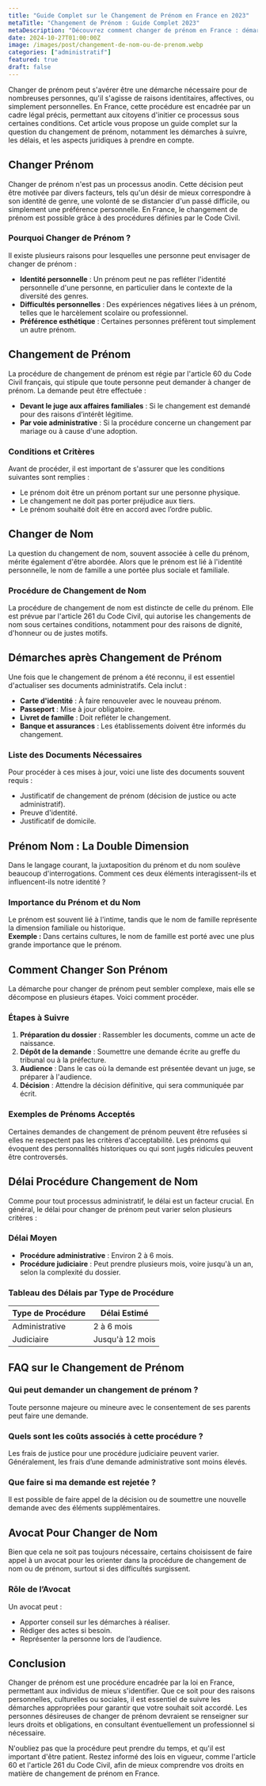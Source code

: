 ```yaml
---
title: "Guide Complet sur le Changement de Prénom en France en 2023"
metaTitle: "Changement de Prénom : Guide Complet 2023"
metaDescription: "Découvrez comment changer de prénom en France : démarches, lois et conseils pratiques."
date: 2024-10-27T01:00:00Z
image: /images/post/changement-de-nom-ou-de-prenom.webp
categories: ["administratif"]
featured: true
draft: false
---
```


Changer de prénom peut s'avérer être une démarche nécessaire pour de nombreuses personnes, qu'il s'agisse de raisons identitaires, affectives, ou simplement personnelles. En France, cette procédure est encadrée par un cadre légal précis, permettant aux citoyens d'initier ce processus sous certaines conditions. Cet article vous propose un guide complet sur la question du changement de prénom, notamment les démarches à suivre, les délais, et les aspects juridiques à prendre en compte.

## Changer Prénom

Changer de prénom n'est pas un processus anodin. Cette décision peut être motivée par divers facteurs, tels qu'un désir de mieux correspondre à son identité de genre, une volonté de se distancier d'un passé difficile, ou simplement une préférence personnelle. En France, le changement de prénom est possible grâce à des procédures définies par le Code Civil.

### Pourquoi Changer de Prénom ?

Il existe plusieurs raisons pour lesquelles une personne peut envisager de changer de prénom :
- **Identité personnelle** : Un prénom peut ne pas refléter l'identité personnelle d'une personne, en particulier dans le contexte de la diversité des genres.
- **Difficultés personnelles** : Des expériences négatives liées à un prénom, telles que le harcèlement scolaire ou professionnel.
- **Préférence esthétique** : Certaines personnes préfèrent tout simplement un autre prénom.

## Changement de Prénom

La procédure de changement de prénom est régie par l'article 60 du Code Civil français, qui stipule que toute personne peut demander à changer de prénom. La demande peut être effectuée :

- **Devant le juge aux affaires familiales** : Si le changement est demandé pour des raisons d’intérêt légitime.
- **Par voie administrative** : Si la procédure concerne un changement par mariage ou à cause d'une adoption.

### Conditions et Critères

Avant de procéder, il est important de s'assurer que les conditions suivantes sont remplies :
- Le prénom doit être un prénom portant sur une personne physique.
- Le changement ne doit pas porter préjudice aux tiers.
- Le prénom souhaité doit être en accord avec l’ordre public.

## Changer de Nom

La question du changement de nom, souvent associée à celle du prénom, mérite également d'être abordée. Alors que le prénom est lié à l'identité personnelle, le nom de famille a une portée plus sociale et familiale.

### Procédure de Changement de Nom

La procédure de changement de nom est distincte de celle du prénom. Elle est prévue par l'article 261 du Code Civil, qui autorise les changements de nom sous certaines conditions, notamment pour des raisons de dignité, d'honneur ou de justes motifs.

## Démarches après Changement de Prénom

Une fois que le changement de prénom a été reconnu, il est essentiel d'actualiser ses documents administratifs. Cela inclut :

- **Carte d'identité** : À faire renouveler avec le nouveau prénom.
- **Passeport** : Mise à jour obligatoire.
- **Livret de famille** : Doit refléter le changement.
- **Banque et assurances** : Les établissements doivent être informés du changement.

### Liste des Documents Nécessaires

Pour procéder à ces mises à jour, voici une liste des documents souvent requis :

- Justificatif de changement de prénom (décision de justice ou acte administratif).
- Preuve d'identité.
- Justificatif de domicile.
  
## Prénom Nom : La Double Dimension

Dans le langage courant, la juxtaposition du prénom et du nom soulève beaucoup d'interrogations. Comment ces deux éléments interagissent-ils et influencent-ils notre identité ?

### Importance du Prénom et du Nom

Le prénom est souvent lié à l'intime, tandis que le nom de famille représente la dimension familiale ou historique.  
**Exemple :** Dans certains cultures, le nom de famille est porté avec une plus grande importance que le prénom.

## Comment Changer Son Prénom

La démarche pour changer de prénom peut sembler complexe, mais elle se décompose en plusieurs étapes. Voici comment procéder.

### Étapes à Suivre

1. **Préparation du dossier** : Rassembler les documents, comme un acte de naissance.
2. **Dépôt de la demande** : Soumettre une demande écrite au greffe du tribunal ou à la préfecture.
3. **Audience** : Dans le cas où la demande est présentée devant un juge, se préparer à l'audience.
4. **Décision** : Attendre la décision définitive, qui sera communiquée par écrit.

### Exemples de Prénoms Acceptés

Certaines demandes de changement de prénom peuvent être refusées si elles ne respectent pas les critères d'acceptabilité. Les prénoms qui évoquent des personnalités historiques ou qui sont jugés ridicules peuvent être controversés.

## Délai Procédure Changement de Nom

Comme pour tout processus administratif, le délai est un facteur crucial. En général, le délai pour changer de prénom peut varier selon plusieurs critères :

### Délai Moyen

- **Procédure administrative** : Environ 2 à 6 mois.
- **Procédure judiciaire** : Peut prendre plusieurs mois, voire jusqu'à un an, selon la complexité du dossier.

### Tableau des Délais par Type de Procédure

| Type de Procédure     | Délai Estimé          |
|-----------------------|-----------------------|
| Administrative        | 2 à 6 mois            |
| Judiciaire            | Jusqu'à 12 mois       |

## FAQ sur le Changement de Prénom

### Qui peut demander un changement de prénom ?

Toute personne majeure ou mineure avec le consentement de ses parents peut faire une demande.

### Quels sont les coûts associés à cette procédure ?

Les frais de justice pour une procédure judiciaire peuvent varier. Généralement, les frais d’une demande administrative sont moins élevés.

### Que faire si ma demande est rejetée ?

Il est possible de faire appel de la décision ou de soumettre une nouvelle demande avec des éléments supplémentaires.

## Avocat Pour Changer de Nom

Bien que cela ne soit pas toujours nécessaire, certains choisissent de faire appel à un avocat pour les orienter dans la procédure de changement de nom ou de prénom, surtout si des difficultés surgissent. 

### Rôle de l’Avocat

Un avocat peut :
- Apporter conseil sur les démarches à réaliser.
- Rédiger des actes si besoin.
- Représenter la personne lors de l’audience.

## Conclusion

Changer de prénom est une procédure encadrée par la loi en France, permettant aux individus de mieux s'identifier. Que ce soit pour des raisons personnelles, culturelles ou sociales, il est essentiel de suivre les démarches appropriées pour garantir que votre souhait soit accordé. Les personnes désireuses de changer de prénom devraient se renseigner sur leurs droits et obligations, en consultant éventuellement un professionnel si nécessaire.

N'oubliez pas que la procédure peut prendre du temps, et qu'il est important d'être patient. Restez informé des lois en vigueur, comme l'article 60 et l'article 261 du Code Civil, afin de mieux comprendre vos droits en matière de changement de prénom en France.